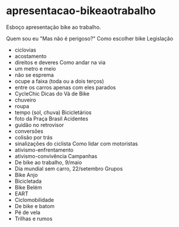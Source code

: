 # apresentacao-bikeaotrabalho
Esboço apresentação bike ao trabalho.

Quem sou eu
"Mas não é perigoso?"
Como escolher bike
Legislação
- ciclovias
- acostamento
- direitos e deveres
Como andar na via
- um metro e meio
- não se esprema
- ocupe a faixa (toda ou a dois terços)
- entre os carros apenas com eles parados
- CycleChic
Dicas do Vá de Bike
- chuveiro
- roupa
- tempo (sol, chuva)
Bicicletários
- foto da Praça Brasil
Acidentes
- guidão no retrovisor
- conversões
- colisão por trás
- sinalizações do ciclista
Como lidar com motoristas
- ativismo-enfrentamento
- ativismo-convivência
Campanhas
- De bike ao trabalho, 9/maio
- Dia mundial  sem carro, 22/setembro
Grupos
- Bike Anjo
- Bicicletada
- Bike Belém
- EART
- Ciclomobilidade
- De bike e batom
- Pé de vela
- Trilhas e rumos
